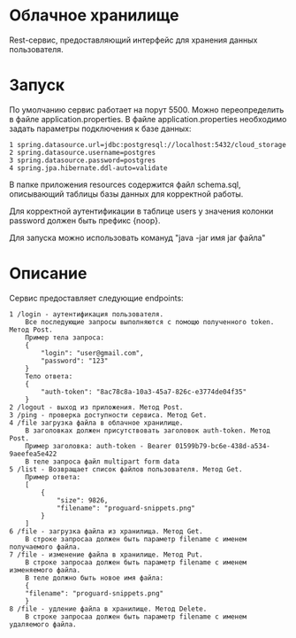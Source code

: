 # Облачное хранилище
Rest-cервис, предоставляющий интерфейс для хранения данных пользователя.
# Запуск
По умолчанию сервис работает на порут 5500. Можно переопределить в файле application.properties.
В файле application.properties необходимо задать параметры подключения к базе данных:
    
    1 spring.datasource.url=jdbc:postgresql://localhost:5432/cloud_storage
    2 spring.datasource.username=postgres
    3 spring.datasource.password=postgres
    4 spring.jpa.hibernate.ddl-auto=validate
    
В папке приложения resources содержится файл schema.sql, описывающий таблицы базы данных для корректной работы.

Для корректной аутентификации в таблице users у значения колонки password должен быть префикс {noop}.

Для запуска можно использовать комануд "java -jar имя jar файла"
# Описание
Сервис предоставляет следующие endpoints:
    
    1 /login - аутентификация пользователя. 
        Все последующие запросы выполняются с помощю полученного token. Метод Post.
        Пример тела запроса:
        {
            "login": "user@gmail.com",
            "password": "123"
        }
        Тело ответа:
        {
            "auth-token": "8ac78c8a-10a3-45a7-826c-e3774de04f35"
        }
    2 /logout - выход из приложения. Метод Post.
    3 /ping - проверка доступности сервиса. Метод Get.
    4 /file загрузка файла в облачное хранилище. 
        В заголовках должен присутствовать заголовок auth-token. Метод Post.
        Пример заголовка: auth-token - Bearer 01599b79-bc6e-438d-a534-9aeefea5e422
        В теле запроса файл multipart form data
    5 /list - Возвращает список файлов пользователя. Метод Get.
        Пример ответа:
        [
            {
                "size": 9826,
                "filename": "proguard-snippets.png"
            }
        ]
    6 /file - загрузка файла из хранилища. Метод Get.
        В строке запросаа должен быть параметр filename с именем получаемого файла.
    7 /file - изменение файла в хранилище. Метод Put.
        В строке запросаа должен быть параметр filename с именем изменяемого файла.
        В теле должно быть новое имя файла:
        {
        "filename": "proguard-snippets.png"
        }
    8 /file - удление файла в хранилище. Метод Delete.
        В строке запросаа должен быть параметр filename с именем удаляемого файла.
